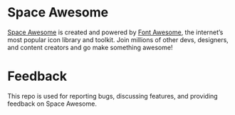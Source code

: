 # Space Awesome

[Space Awesome](https://spaceawesome.io/) is created and powered by [Font Awesome](https://fontawesome.com), the internet’s most popular icon library and toolkit. Join millions of other devs, designers, and content creators and go make something awesome!

# Feedback
This repo is used for reporting bugs, discussing features, and providing feedback on Space Awesome.
